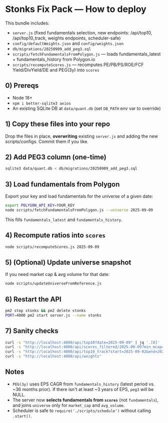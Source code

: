
# Stonks Fix Pack — How to deploy

This bundle includes:
- `server.js` (fixed fundamentals selection, new endpoints: /api/top10, /api/top10_track, weights endpoints, scheduler-safe)
- `config/defaultWeights.json` and `config/weights.json`
- `db/migrations/20250909_add_peg3.sql`
- `scripts/fetchFundamentalsFromPolygon.js` — loads fundamentals_latest + fundamentals_history from Polygon.io
- `scripts/recomputeScores.js` — recomputes PE/PB/PS/ROE/FCF Yield/DivYield/DE and PEG(3y) into `scores`

## 0) Prereqs
- Node 18+
- `npm i better-sqlite3 axios`
- An existing SQLite DB at `data/quant.db` (set `DB_PATH` env var to override)

## 1) Copy these files into your repo
Drop the files in place, **overwriting** existing `server.js` and adding the new scripts/configs.
Commit them if you like.

## 2) Add PEG3 column (one-time)
```bash
sqlite3 data/quant.db < db/migrations/20250909_add_peg3.sql
```

## 3) Load fundamentals from Polygon
Export your key and load fundamentals for the universe of a given date:
```bash
export POLYGON_API_KEY=YOUR_KEY
node scripts/fetchFundamentalsFromPolygon.js --universe 2025-09-09
```
This fills `fundamentals_latest` and `fundamentals_history`.

## 4) Recompute ratios into `scores`
```bash
node scripts/recomputeScores.js 2025-09-09
```

## 5) (Optional) Update universe snapshot
If you need market cap & avg volume for that date:
```bash
node scripts/updateUniverseFromReference.js
```

## 6) Restart the API
```bash
pm2 stop stonks && pm2 delete stonks
PORT=4000 pm2 start server.js --name stonks
```

## 7) Sanity checks
```bash
curl -s "http://localhost:4000/api/top10?date=2025-09-09" | jq '.[0]'
curl -s "http://localhost:4000/api/scores_filtered/2025-09-09?min_mcap=0&min_vol=0&limit=5" | jq '.[0] | {ticker, pe, pb, ps, roe, fcf_yield, dividend_yield, de, peg3, market_cap}'
curl -s "http://localhost:4000/api/top10_track?start=2025-09-02&end=2025-09-09" | jq '.summary'
curl -s "http://localhost:4000/api/weights"
```

## Notes
- `PEG(3y)` uses EPS CAGR from `fundamentals_history` (latest period vs. ~36 months prior). If there isn't at least ~3 years of EPS, `peg3` will be NULL.
- The server now **selects fundamentals from `scores`** (not `fundamentals`), and joins `universe` only for `market_cap` and `avg_volume`.
- Scheduler is safe to `require('./scripts/schedule')` without calling `.start()`.
